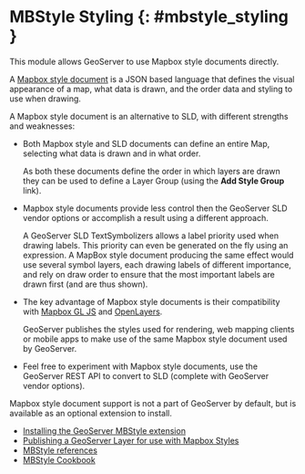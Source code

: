 # MBStyle Styling {: #mbstyle_styling }

This module allows GeoServer to use Mapbox style documents directly.

A [Mapbox style document](https://www.mapbox.com/mapbox-gl-js/style-spec/) is a JSON based language that defines the visual appearance of a map, what data is drawn, and the order data and styling to use when drawing.

A Mapbox style document is an alternative to SLD, with different strengths and weaknesses:

-   Both Mapbox style and SLD documents can define an entire Map, selecting what data is drawn and in what order.

    As both these documents define the order in which layers are drawn they can be used to define a Layer Group (using the **Add Style Group** link).

-   Mapbox style documents provide less control then the GeoServer SLD vendor options or accomplish a result using a different approach.

    A GeoServer SLD TextSymbolizers allows a label priority used when drawing labels. This priority can even be generated on the fly using an expression. A MapBox style document producing the same effect would use several symbol layers, each drawing labels of different importance, and rely on draw order to ensure that the most important labels are drawn first (and are thus shown).

-   The key advantage of Mapbox style documents is their compatibility with [Mapbox GL JS](https://docs.mapbox.com/mapbox-gl-js/) and [OpenLayers](https://openlayers.org).

    GeoServer publishes the styles used for rendering, web mapping clients or mobile apps to make use of the same Mapbox style document used by GeoServer.

-   Feel free to experiment with Mapbox style documents, use the GeoServer REST API to convert to SLD (complete with GeoServer vendor options).

Mapbox style document support is not a part of GeoServer by default, but is available as an optional extension to install.

-   [Installing the GeoServer MBStyle extension](installing.md)
-   [Publishing a GeoServer Layer for use with Mapbox Styles](source.md)
-   [MBStyle references](reference/index.md)
-   [MBStyle Cookbook](cookbook/index.md)
